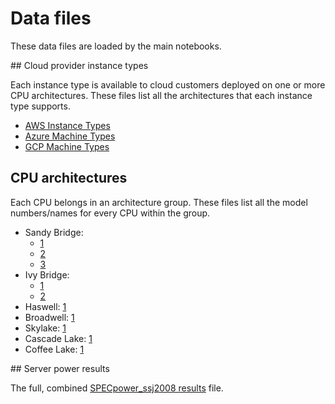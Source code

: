 # Data files

These data files are loaded by the main notebooks.

## Cloud provider instance types

Each instance type is available to cloud customers deployed on one or more CPU architectures. These files list all the architectures that each instance type supports.

- [AWS Instance Types](https://aws.amazon.com/ec2/instance-types/)
- [Azure Machine Types](https://azure.microsoft.com/en-us/pricing/details/virtual-machines/linux/)
- [GCP Machine Types](https://cloud.google.com/compute/docs/machine-types)

## CPU architectures

Each CPU belongs in an architecture group. These files list all the model numbers/names for every CPU within the group.

- Sandy Bridge:
    - [1](https://ark.intel.com/content/www/us/en/ark/products/codename/29900/sandy-bridge.html#@Server)
    - [2](https://ark.intel.com/content/www/us/en/ark/products/codename/64276/sandy-bridge-ep.html#@Server)
    - [3](https://ark.intel.com/content/www/us/en/ark/products/codename/64275/sandy-bridge-en.html#@Server)
- Ivy Bridge:
    - [1](https://ark.intel.com/content/www/us/en/ark/products/codename/29902/ivy-bridge.html#@Server)
    - [2](https://ark.intel.com/content/www/us/en/ark/products/codename/68926/ivy-bridge-ep.html#@Server)
- Haswell: [1](https://ark.intel.com/content/www/us/en/ark/products/codename/42174/haswell.html#@Server)
- Broadwell: [1](https://ark.intel.com/content/www/us/en/ark/products/codename/38530/broadwell.html#@Server)
- Skylake: [1](https://ark.intel.com/content/www/us/en/ark/products/codename/37572/skylake.html#@Server)
- Cascade Lake: [1](https://ark.intel.com/content/www/us/en/ark/products/codename/124664/cascade-lake.html#@Server)
- Coffee Lake: [1](https://ark.intel.com/content/www/us/en/ark/products/codename/97787/products-formerly-coffee-lake.html#@Server)

## Server power results

The full, combined [SPECpower_ssj2008 results](https://www.spec.org/power_ssj2008/results/) file.